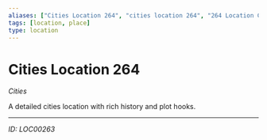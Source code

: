 ```yaml
---
aliases: ["Cities Location 264", "cities location 264", "264 Location Cities"]
tags: [location, place]
type: location
---
```


# Cities Location 264

*Cities*

A detailed cities location with rich history and plot hooks.

---
*ID: LOC00263*